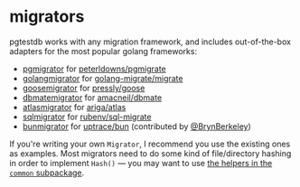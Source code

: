# migrators

pgtestdb works with any migration framework, and includes out-of-the-box
adapters for the most popular golang frameworks:

- [pgmigrator](migrators/pgmigrator/) for [peterldowns/pgmigrate](https://github.com/peterldowns/pgmigrate)
- [golangmigrator](migrators/golangmigrator/) for [golang-migrate/migrate](https://github.com/golang-migrate/migrate)
- [goosemigrator](migrators/goosemigrator/) for [pressly/goose](https://github.com/pressly/goose)
- [dbmatemigrator](migrators/dbmatemigrator/) for [amacneil/dbmate](https://github.com/amacneil/dbmate)
- [atlasmigrator](migrators/atlasmigrator/) for [ariga/atlas](https://github.com/ariga/atlas)
- [sqlmigrator](migrators/sqlmigrator/) for [rubenv/sql-migrate](https://github.com/rubenv/sql-migrate)
- [bunmigrator](migrators/bunmigrator/) for [uptrace/bun](https://github.com/uptrace/bun) (contributed by [@BrynBerkeley](https://github.com/BrynBerkeley))

If you're writing your own `Migrator`, I recommend you use the existing ones
as examples. Most migrators need to do some kind of file/directory hashing in
order to implement `Hash()` &mdash; you may want to use [the helpers in the
`common` subpackage](./common).
